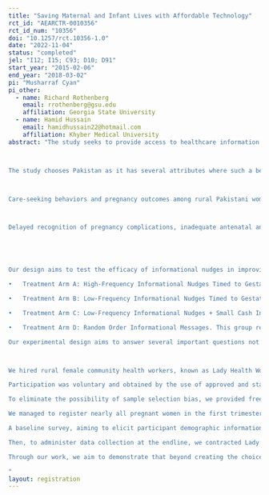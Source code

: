 ```yaml
---
title: "Saving Maternal and Infant Lives with Affordable Technology"
rct_id: "AEARCTR-0010356"
rct_id_num: "10356"
doi: "10.1257/rct.10356-1.0"
date: "2022-11-04"
status: "completed"
jel: "I12; I15; C93; D10; D91"
start_year: "2015-02-06"
end_year: "2018-03-02"
pi: "Musharraf Cyan"
pi_other:
  - name: Richard Rothenberg
    email: rrothenberg@gsu.edu
    affiliation: Georgia State University
  - name: Hamid Hussain
    email: hamidhussain22@hotmail.com
    affiliation: Khyber Medical University
abstract: "The study seeks to provide access to healthcare information and maternal and infant care services to rural women, a population subset known for low utilization of antenatal care and postnatal care, suboptimal hygiene and nutritional practices, susceptibility to cultural taboos affecting maternal and infant health and preference for traditional remedies of low efficacy over available treatment of ailments affecting their and their infant’s health. Technology will serve as two bridges for rural women. First, it will work as a bridge across low literacy barriers and provide healthcare information in a timely manner to rural women. Voice messages will be readily accessible to women in areas where female literacy is very low. Second, access to healthcare solutions and rural health workers over phone will bridge the barriers to access healthcare, including transport and cultural constraints. In order to study the efficacy of the solution for wider adoption in the public health system in Pakistan, the research will use a randomized controlled trial of application of voice message nudges, cellphone delivered healthcare messages to spur timely action to improve mother and infant health outcomes and document uptake of maternal health services.

The study chooses Pakistan as it has several attributes where such a behavioral economics intervention can be useful. In rural Pakistan, pregnancy-specific healthcare utilization from skilled professionals and facility delivery rates are pretty low. According to the most recent Pakistan Demographic Health Survey 2012-2013, prior to our intervention, more than two-thirds of pregnant women (73%) received at least one antenatal care during their pregnancy; however, only 36% of pregnant women had the recommended at least four antenatal care visits with dramatic differences between urban and rural areas, 62% and 26%, respectively. On the other hand, less than half of births (48%) took place in a health facility, with a wide gap between urban and rural 68% vs. 40%. Likewise, only 44% of rural births were delivered at a hospital or health clinic, whereas the ratio was 71% in urban births. Lastly, while 44% of rural women did not have any postnatal visits in the first two days after birth, the corresponding ratio was only 23% among urban women.

Care-seeking behaviors and pregnancy outcomes among rural Pakistani women are similar to those observed in other developing countries, making our findings immediately relevant to large parts of the world. For example, according to Demographic Health Surveys from 28 African countries,75% of pregnant women received at least one antenatal care, on average; and antenatal care utilization was even less than 50% in some countries such as Zimbabwe, Burkina Faso, and Ethiopia. Moreover, 38% of pregnant women received the recommended four or more antenatal care visits in Africa. Likewise, only 43% of births took place in a facility in sub-Saharan countries, where neonatal mortality rates are the highest in the world Finally, in low-income countries worldwide, only 37% of women received postnatal care within the first two days after birth. 

Delayed recognition of pregnancy complications, inadequate antenatal and postnatal care as well as eschewing facility deliveries are among the major factors leading to high maternal and neonatal mortality ratios in South Asia and sub-Saharan Africa However, these deaths could largely be prevented through behavioral modifications to health-seeking behaviors, including antenatal and postnatal care use from skilled professionals and facility deliveries. In this line, our intervention aims to advance pregnancy-related healthcare utilization via informational voice nudges among pregnant women in rural Pakistan with potential applicability to similar populations elsewhere. 


Our design aims to test the efficacy of informational nudges in improving maternal health knowledge and care uptake using voice messages as the medium of communication. We manipulate call frequency, message timing, and the provision of small financial incentives.  Participants received voice messages for up to 26 weeks, depending on the time of the recruitment. All treatments are implemented at the cluster level to minimize spillover effects across treatment arms. In this village-level cluster randomized controlled trial, we compare the outcomes of the four treatment arms, A, B, C, and D, to the control arm, E. We summarize the experimental design as follows:
•	Treatment Arm A: High-Frequency Informational Nudges Timed to Gestational Age. This group received two weekly messages timed to gestational age.
•	Treatment Arm B: Low-Frequency Informational Nudges Timed to Gestational Age. This group received one weekly message timed to gestational age. 
•	Treatment Arm C: Low-Frequency Informational Nudges + Small Cash Incentives. This group received one weekly message timed to gestational age. In addition, at the end of the weekly voice calls pertaining to the maternal healthcare literacy messages, the participants were offered a small financial incentive (20 Rupees) if they agreed to listen to a general health message by pressing ‘1’ on the keypad, displayed in Message Content Appendix B. If they accessed the additional information, it would give them a phone balance transfer of 20 Rupees (~USD 0.20). Therefore, Arm C assesses the value of financial incentives in boosting the efficacy of informational voice nudges.
•	Treatment Arm D: Random Order Informational Messages. This group received one message per week in a random order, i.e., the message content was not synchronized to the gestational age.
Our experimental design aims to answer several important questions not explored by large-scale RCTs conducted exclusively in the countryside of poor nations. The key question we investigate is whether and to what extent mobile phone-based informational nudges can help address behavioral impediments to pregnant women's maternity-specific care-seeking in such localities. Relatedly, arms A and B allow us to examine whether high- versus low-frequency informational messages have differential impacts on knowledge and behavioral outcomes.

We hired rural female community health workers, known as Lady Health Workers (LHW), to administer the recruitment protocol to the rural women in the study villages. We deployed them to visit every household in their locality to identify and register pregnant women. In each village (cluster) of the sample, we targeted to reach all the pregnant women who were in the first trimester of pregnancy. 
Participation was voluntary and obtained by the use of approved and standard informed consent procedures. Accordingly, a printed informed consent form was read and explained in the local language to the women. Individuals who granted consent were registered. Given that LHWs have been institutionalized and reasonably acceptable in rural Pakistan (Douthwaite and Ward, 2005), we did not face any resistance to participation in our study. Initially, 1556 women were recruited in 403 villages in Pakistan's Chakwal and Swabi districts. Following this, the villages (clusters) were randomly assigned to five arms, four treatment (A, B, C, D) arms, and a control group.
To eliminate the possibility of sample selection bias, we provided free mobile phones to 300 participants who did not have one because our interventions required access to a mobile phone. If any participant had access to another family member’s cellphone, that number was recorded for women who reported that they could receive calls on it. In addition to the phone number of the participants, their preferred times, and days to receive calls throughout the week were recorded to increase the likelihood that women, including those having partial access to shared phones, could listen to the messages.
We managed to register nearly all pregnant women in the first trimester of their pregnancy at the time of recruitment and provided a mobile phone to those who did not have one. Thus, we are confident that our sample is representative of the study population at hand and is scalable to hundreds of millions of women in similar conditions in South Asia and Sub-Saharan Africa.
A baseline survey, aiming to elicit participant demographic information, household characteristics, and maternal history, was administered by LHWs in person to each of the 1556 subjects at the time of recruitment.
Then, to administer data collection at the endline, we contracted Lady Health Visitors (LHVs), trained as skilled birth attendants, to ensure the accuracy of the endline information as more specific information on delivery and conditions around it was needed. The LHVs collected data using an Android cellphone application developed to ensure the accurate and standardized administration of the endline survey. It was successfully administered to 1,399 participants, gathering pregnancy-specific health knowledge and care utilization, such as prenatal care, facility delivery, and postnatal care.
Through our work, we aim to demonstrate that beyond creating the choice of modern maternal care in the close vicinities of pregnant women, women in rural areas need to be equipped with health literacy, without which the available healthcare choices may not be appropriately legible to them. Health literacy is likely to change malformed opinions and manifests healthcare choices in bold relief, allowing women to adopt health behaviors beneficial to them and their newborns. In some ways, health literacy can allow for accurate reading of the choice architecture available to pregnant mothers, otherwise seen through the translucency of free-flowing opinions.
"
layout: registration
---
```


